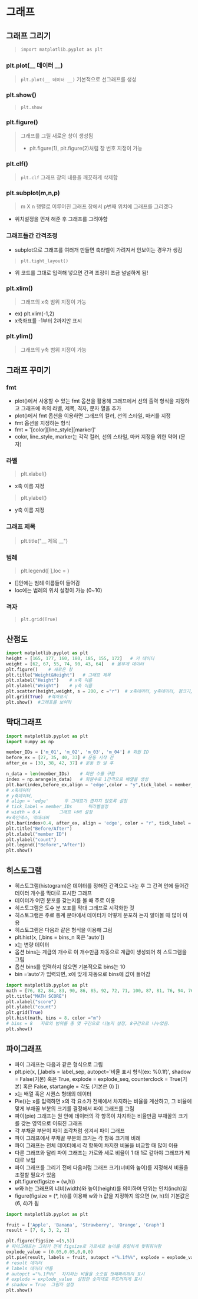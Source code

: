 # 그래프

##  그래프 그리기
> `import matplotlib.pyplot as plt`

### plt.plot(__ 데이터 __)
> `plt.plot(__ 데이터 __)`
> 기본적으로  선그래프를 생성
> 
### plt.show()
> `plt.show`

### plt.figure()
> 그래프를 그릴 새로운 창이 생성됨
> - plt.figure(1), plt.figure(2)처럼 창 번호 지정이 가능

### plt.clf()
> `plt.clf`
> 그래프 창의 내용을 깨끗하게 삭제함

### plt.subplot(m,n,p)
> m X n 행렬로 이루어진 그래프 창에서 p번째 위치에 그래프를 그리겠다
- 위치설정을 먼저 해준 후 그래프를 그려야함

### **그래프들간 간격조정**
- subplot으로 그래프를 여러개 만들면 축라벨이 가려져서 안보이는 경우가 생김
> `plt.tight_layout()` 
- 위 코드를 그대로 입력해 넣으면 간격 조정이 조금 널널하게 됨!

### plt.xlim()
> 그래프의 x축 범위 지정이 가능
- ex) plt.xlim(-1,2)
- x축좌표를 -1부터 2까지만 표시

### plt.ylim()
> 그래프의 y축 범위 지정이 가능

## 그래프 꾸미기
### fmt
- plot()에서 사용할 수 있는 fmt 옵션을 활용해 그래프에서 선의 출력 형식을
지정하고 그래프에 축의 라벨, 제목, 격자, 문자 열을 추가
- plot()에서 fmt 옵션을 이용하면 그래프의 컬러, 선의 스타일, 마커를 지정
- fmt 옵션을 지정하는 형식
- fmt = '[color][line_style][marker]'
- color, line_style, marker는 각각 컬러, 선의 스타일, 마커 지정을 위한 약어 (문자)

### 라벨
> plt.xlabel()
- x축 이름 지정
> plt.ylabel()
- y축 이름 지정

### 그래프 제목
> plt.title("__ 제목 __")

### 범례
> plt.legend([  ],loc = )
- []안에는 범례 이름들이 들어감
- loc에는 범례의 위치 설정이 가능 (0~10)

### 격자
> `plt.grid(True)`

## 산점도
```py
import matplotlib.pyplot as plt
height = [165, 177, 160, 180, 185, 155, 172]   # 키 데이터
weight = [62, 67, 55, 74, 90, 43, 64]   # 몸무게 데이터
plt.figure()    # 새로운 창
plt.title("Weight&Height")   # 그래프 제목
plt.xlabel("Height")    # x축 이름
plt.ylabel("Weight")    # y축 이름
plt.scatter(height,weight, s = 200, c ="r")  # x축데이터, y축데이터, 점크기, 점색깔
plt.grid(True)  #격자표시
plt.show()  #그래프를 보여라
```
## 막대그래프
```py
import matplotlib.pyplot as plt
import numpy as np

member_IDs = ['m_01', 'm_02', 'm_03', 'm_04'] # 회원 ID
before_ex = [27, 35, 40, 33] # 운동 시작 전
after_ex = [30, 38, 42, 37] # 운동 한 달 후

n_data = len(member_IDs)    # 회원 수를 구함
index = np.arange(n_data)   # 회원수로 1간격으로 배열을 생성
plt.bar(index,before_ex,align = 'edge',color = "y",tick_label = member_IDs, width = 0.4)
# x축데이터
# y축데이터,
# align = 'edge'      두 그래프가 겹치지 않도록 설정 
# tick_label = member_IDs      틱라벨설정
# width = 0.4       그래프 너비 설정
#x축인덱스, 막대너비
plt.bar(index+0.4, after_ex, align = 'edge', color = "r", tick_label = member_IDs, width = 0.4)
plt.title("Before/After")
plt.xlabel("member ID")
plt.ylabel("count")
plt.legend(["Before","After"])
plt.show()
```

## 히스토그램
- 히스토그램(histogram)은 데이터를 정해진 간격으로 나눈 후 그 간격 안에 들어간 데이터 개수를 막대로 표시한 그래프
- 데이터가 어떤 분포를 갖는지를 볼 때 주로 이용
- 히스토그램은 도수 분 포표를 막대 그래프로 시각화한 것
- 히스토그램은 주로 통계 분야에서 데이터가 어떻게 분포하 는지 알아볼 때 많이 이용
- 히스토그램은 다음과 같은 형식을 이용해 그림
- plt.hist(x, [,bins = bins_n 혹은 'auto'])
- x는 변량 데이터
- 옵션 bins는 계급의 개수로 이 개수만큼 자동으로 계급이 생성되어 히 스토그램을 그림
- 옵션 bins를 입력하지 않으면 기본적으로 bins는 10
- bin =’auto’가 입력되면, x에 맞게 자동으로 bins에 값이 들어감
```py
import matplotlib.pyplot as plt
math = [76, 82, 84, 83, 90, 86, 85, 92, 72, 71, 100, 87, 81, 76, 94, 76, 100]
plt.title("MATH SCORE")
plt.xlabel("score")
plt.ylabel("count")
plt.grid(True)
plt.hist(math, bins = 8, color ="m")
# bins = 8   자료의 범위를 총 몇 구간으로 나눌지 설정, 8구간으로 나누었음.
plt.show()
```

## 파이그래프
- 파이 그래프는 다음과 같은 형식으로 그림
- plt.pie(x, [,labels = label_sep, autopct='비율 표시 형식(ex: %0.1f)', shadow = False(기본) 혹은 True, explode = explode_seq, counterclock = True(기본) 혹은 False, startangle = 각도 (기본은 0) ])
- x는 배열 혹은 시퀀스 형태의 데이터
- Pie()는 x를 입력하면 x의 각 요소가 전체에서 차지하는 비율을 계산하고, 그 비율에 맞게 부채꼴 부분의 크기를 결정해서 파이 그래프를 그림
- 파이(pie) 그래프는 원 안에 데이터의 각 항목이 차지하는 비율만큼 부채꼴의 크기를 갖는 영역으로 이뤄진 그래프
- 각 부채꼴 부분이 파이 조각처럼 생겨서 파이 그래프
- 파이 그래프에서 부채꼴 부분의 크기는 각 항목 크기에 비례
- 파이 그래프는 전체 데이터에서 각 항목이 차지한 비율을 비교할 때 많이 이용
- 다른 그래프와 달리 파이 그래프는 가로와 세로 비율이 1 대 1로 같아야 그래프가 제대로 보임
- 파이 그래프를 그리기 전에 다음처럼 그래프 크기(너비와 높이)를 지정해서 비율을 조절할 필요가 있음
- plt.figure(figsize = (w,h))
- w와 h는 그래프의 너비(width)와 높이(height)를 의미하며 단위는 인치(inch)임
- figure(figsize = (*, h))를 이용해 w와 h 값을 지정하지 않으면 (w, h)의 기본값은 (6, 4)가 됨

```py
import matplotlib.pyplot as plt

fruit = ['Apple', 'Banana', 'Strawberry', 'Orange', 'Graph']
result = [7, 6, 3, 2, 2]

plt.figure(figsize =(5,5))
# 파이그래프는 그리기 전에 figsize로 가로세로 높이를 동일하게 맞춰줘야함
explode_value = (0.05,0.05,0,0,0)
plt.pie(result, labels = fruit, autopct ="%.1f%%", explode = explode_value, shadow = True)
# result 데이터
# labels 데이터 이름
# autopct ="%.1f%%"  차지하는 비율을 소숫점 첫째짜리까지 표시
# explode = explode_value  설정한 숫자대로 두드러지게 표시
# shadow = True  그림자 설정
plt.show()
```